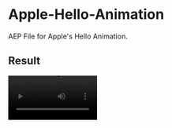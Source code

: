 # Apple-Hello-Animation
AEP File for Apple's Hello Animation.

## Result
<video src='Hello.mp4' width=180/>
  
## Use the .aep file in After Effects and create your own custom animations
